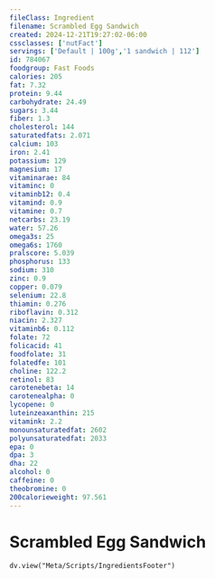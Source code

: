 ```yaml
---
fileClass: Ingredient
filename: Scrambled Egg Sandwich
created: 2024-12-21T19:27:02-06:00
cssclasses: ['nutFact']
servings: ['Default | 100g','1 sandwich | 112']
id: 784067
foodgroup: Fast Foods
calories: 205
fat: 7.32
protein: 9.44
carbohydrate: 24.49
sugars: 3.44
fiber: 1.3
cholesterol: 144
saturatedfats: 2.071
calcium: 103
iron: 2.41
potassium: 129
magnesium: 17
vitaminarae: 84
vitaminc: 0
vitaminb12: 0.4
vitamind: 0.9
vitamine: 0.7
netcarbs: 23.19
water: 57.26
omega3s: 25
omega6s: 1760
pralscore: 5.039
phosphorus: 133
sodium: 310
zinc: 0.9
copper: 0.079
selenium: 22.8
thiamin: 0.276
riboflavin: 0.312
niacin: 2.327
vitaminb6: 0.112
folate: 72
folicacid: 41
foodfolate: 31
folatedfe: 101
choline: 122.2
retinol: 83
carotenebeta: 14
carotenealpha: 0
lycopene: 0
luteinzeaxanthin: 215
vitamink: 2.2
monounsaturatedfat: 2602
polyunsaturatedfat: 2033
epa: 0
dpa: 3
dha: 22
alcohol: 0
caffeine: 0
theobromine: 0
200calorieweight: 97.561
---
```


# Scrambled Egg Sandwich

```dataviewjs
dv.view("Meta/Scripts/IngredientsFooter")
```